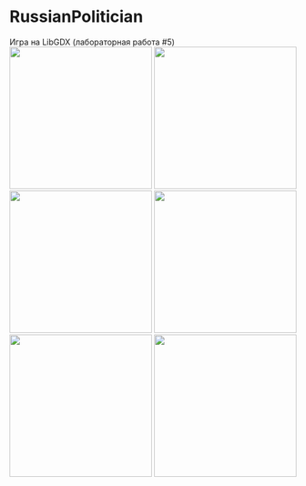 # RussianPolitician
Игра на LibGDX (лабораторная работа #5)  
<img src="https://user-images.githubusercontent.com/47539180/55093981-882e6780-50c6-11e9-849f-722dcfba52be.jpg" width="250">
<img src="https://user-images.githubusercontent.com/47539180/55093979-8795d100-50c6-11e9-9e51-8ef065e81e00.jpg" width="250">
<img src="https://user-images.githubusercontent.com/47539180/55093983-882e6780-50c6-11e9-8f12-58ea416d369f.jpg" width="250">
<img src="https://user-images.githubusercontent.com/47539180/55094261-1d316080-50c7-11e9-86a6-8ed68fc6abb5.jpg" width="250">
<img src="https://user-images.githubusercontent.com/47539180/55094262-1d316080-50c7-11e9-936e-356d3889c6d7.jpg" width="250">
<img src="https://user-images.githubusercontent.com/47539180/55093982-882e6780-50c6-11e9-8459-1556858b4456.jpg" width="250">
